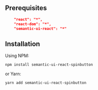 ## Prerequisites

```json
    "react": "*",
    "react-dom": "*",
    "semantic-ui-react": "*"
```

## Installation

Using NPM:

```shell
npm install semantic-ui-react-spinbutton
```

or Yarn:

```shell
yarn add semantic-ui-react-spinbutton
```

